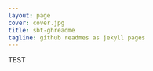 ```yaml
---
layout: page
cover: cover.jpg
title: sbt-ghreadme
tagline: github readmes as jekyll pages
---
```


TEST